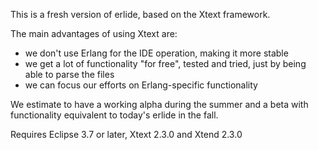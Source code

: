 This is a fresh version of erlide, based on the Xtext framework. 

The main advantages of using Xtext are:
* we don't use Erlang for the IDE operation, making it more stable
* we get a lot of functionality "for free", tested and tried, just by being able to parse the files
* we can focus our efforts on Erlang-specific functionality

We estimate to have a working alpha during the summer and a beta with functionality equivalent to today's erlide in the fall.

Requires Eclipse 3.7 or later, Xtext 2.3.0 and Xtend 2.3.0

